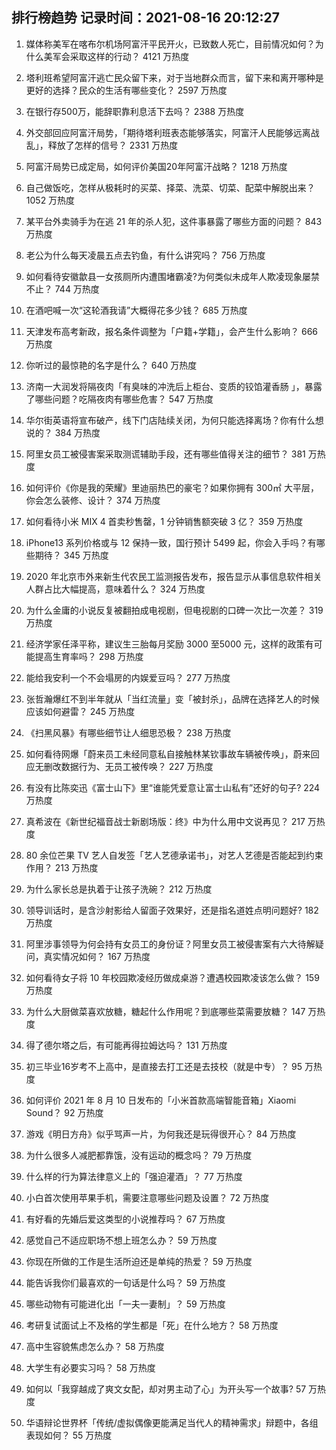 
## 排行榜趋势 记录时间：2021-08-16 20:12:27
  
  1. 媒体称美军在喀布尔机场阿富汗平民开火，已致数人死亡，目前情况如何？为什么美军会采取这样的行动？ 4121 万热度
    
  2. 塔利班希望阿富汗逃亡民众留下来，对于当地群众而言，留下来和离开哪种是更好的选择？民众的生活有哪些变化？ 2597 万热度
    
  3. 在银行存500万，能辞职靠利息活下去吗？ 2388 万热度
    
  4. 外交部回应阿富汗局势，「期待塔利班表态能够落实，阿富汗人民能够远离战乱」，释放了怎样的信号？ 2331 万热度
    
  5. 阿富汗局势已成定局，如何评价美国20年阿富汗战略？ 1218 万热度
    
  6. 自己做饭吃，怎样从极耗时的买菜、择菜、洗菜、切菜、配菜中解脱出来？ 1052 万热度
    
  7. 某平台外卖骑手为在逃 21 年的杀人犯，这件事暴露了哪些方面的问题？ 843 万热度
    
  8. 老公为什么每天凌晨五点去钓鱼，有什么讲究吗？ 756 万热度
    
  9. 如何看待安徽歙县一女孩厕所内遭围堵霸凌?为何类似未成年人欺凌现象屡禁不止？ 744 万热度
    
  10. 在酒吧喊一次“这轮酒我请”大概得花多少钱？ 685 万热度
    
  11. 天津发布高考新政，报名条件调整为「户籍+学籍」，会产生什么影响？ 666 万热度
    
  12. 你听过的最惊艳的名字是什么？ 640 万热度
    
  13. 济南一大润发将隔夜肉「有臭味的冲洗后上柜台、变质的铰馅灌香肠 」，暴露了哪些问题？吃隔夜肉有哪些危害？ 547 万热度
    
  14. 华尔街英语将宣布破产，线下门店陆续关闭，为何只能选择离场？你有什么想说的？ 384 万热度
    
  15. 阿里女员工被侵害案采取测谎辅助手段，还有哪些值得关注的细节？ 381 万热度
    
  16. 如何评价《你是我的荣耀》里迪丽热巴的豪宅？如果你拥有 300㎡ 大平层，你会怎么装修、设计？ 374 万热度
    
  17. 如何看待小米 MIX 4 首卖秒售罄，1 分钟销售额突破 3 亿？ 359 万热度
    
  18. iPhone13 系列价格或与 12 保持一致，国行预计 5499 起，你会入手吗？有哪些期待？ 345 万热度
    
  19. 2020 年北京市外来新生代农民工监测报告发布，报告显示从事信息软件相关人群占比大幅提高，意味着什么？ 324 万热度
    
  20. 为什么金庸的小说反复被翻拍成电视剧，但电视剧的口碑一次比一次差？ 319 万热度
    
  21. 经济学家任泽平称，建议生三胎每月奖励 3000 至5000 元，这样的政策有可能提高生育率吗？ 298 万热度
    
  22. 能给我安利一个不会塌房的内娱爱豆吗？ 277 万热度
    
  23. 张哲瀚爆红不到半年就从「当红流量」变「被封杀」，品牌在选择艺人的时候应该如何避雷？ 245 万热度
    
  24. 《扫黑风暴》有哪些细节让人细思恐极？ 238 万热度
    
  25. 如何看待网爆「蔚来员工未经同意私自接触林某钦事故车辆被传唤」，蔚来回应无删改数据行为、无员工被传唤？ 227 万热度
    
  26. 有没有比陈奕迅《富士山下》里“谁能凭爱意让富士山私有”还好的句子? 224 万热度
    
  27. 真希波在《新世纪福音战士新剧场版：终》中为什么用中文说再见？ 217 万热度
    
  28. 80 余位芒果 TV 艺人自发签「艺人艺德承诺书」，对艺人艺德是否能起到约束作用？ 213 万热度
    
  29. 为什么家长总是执着于让孩子洗碗？ 212 万热度
    
  30. 领导训话时，是含沙射影给人留面子效果好，还是指名道姓点明问题好? 182 万热度
    
  31. 阿里涉事领导为何会持有女员工的身份证？阿里女员工被侵害案有六大待解疑问，真实情况如何？ 167 万热度
    
  32. 如何看待女子将 10 年校园欺凌经历做成桌游？遭遇校园欺凌该怎么做？ 159 万热度
    
  33. 为什么大厨做菜喜欢放糖，糖起什么作用呢？到底哪些菜需要放糖？ 147 万热度
    
  34. 得了德尔塔之后，有可能再得拉姆达吗？ 131 万热度
    
  35. 初三毕业16岁考不上高中，是直接去打工还是去技校（就是中专）？ 95 万热度
    
  36. 如何评价 2021 年 8 月 10 日发布的「小米首款高端智能音箱」Xiaomi Sound？ 92 万热度
    
  37. 游戏《明日方舟》似乎骂声一片，为何我还是玩得很开心？ 84 万热度
    
  38. 为什么很多人减肥都靠饿，没有运动的概念吗？ 79 万热度
    
  39. 什么样的行为算法律意义上的「强迫灌酒」？ 77 万热度
    
  40. 小白首次使用苹果手机，需要注意哪些问题及设置？ 72 万热度
    
  41. 有好看的先婚后爱这类型的小说推荐吗？ 67 万热度
    
  42. 感觉自己不适应职场不想上班怎么办？ 59 万热度
    
  43. 你现在所做的工作是生活所迫还是单纯的热爱？ 59 万热度
    
  44. 能告诉我你们最喜欢的一句话是什么吗？ 59 万热度
    
  45. 哪些动物有可能进化出「一夫一妻制」？ 59 万热度
    
  46. 考研复试面试上不及格的学生都是「死」在什么地方？ 58 万热度
    
  47. 高中生容貌焦虑怎么办？ 58 万热度
    
  48. 大学生有必要实习吗？ 58 万热度
    
  49. 如何以「我穿越成了爽文女配，却对男主动了心」为开头写一个故事? 57 万热度
    
  50. 华语辩论世界杯「传统/虚拟偶像更能满足当代人的精神需求」辩题中，各组表现如何？ 55 万热度
    